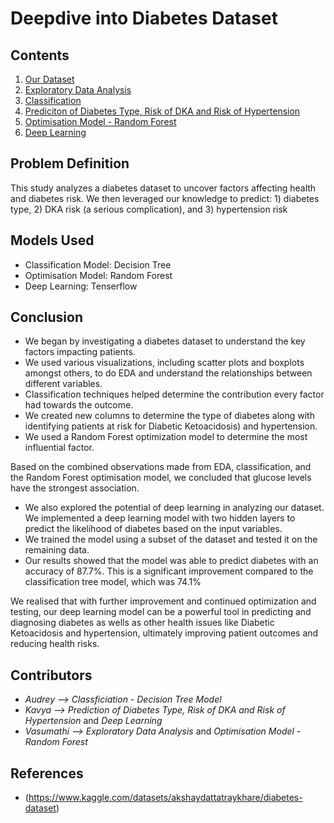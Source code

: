 # Deepdive into Diabetes Dataset

## Contents 
1) [Our Dataset](https://github.com/vvaasuuu/SC1015-Mini-Project/blob/53cea610dd99038553a6dc9b9f360bc1186cd981/Our%20Dataset.ipynb)
2) [Exploratory Data Analysis](https://github.com/vvaasuuu/SC1015-Mini-Project/blob/53cea610dd99038553a6dc9b9f360bc1186cd981/Exploratory%20Data%20Analysis.ipynb)
3) [Classification](https://github.com/vvaasuuu/SC1015-Mini-Project/blob/53cea610dd99038553a6dc9b9f360bc1186cd981/Classification%20Model.ipynb)
4) [Prediciton of Diabetes Type, Risk of DKA and Risk of Hypertension](https://github.com/vvaasuuu/SC1015-Mini-Project/blob/53cea610dd99038553a6dc9b9f360bc1186cd981/Prediction%20of%20Diabetes%20Type%2C%20Risk%20of%20DKA%20and%20Risk%20of%20Hypertension.ipynb
)
5) [Optimisation Model - Random Forest](https://github.com/vvaasuuu/SC1015-Mini-Project/blob/53cea610dd99038553a6dc9b9f360bc1186cd981/Optimisation%20Model%20-%20Random%20Forest.ipynb)
6) [Deep Learning](https://github.com/vvaasuuu/SC1015-Mini-Project/blob/53cea610dd99038553a6dc9b9f360bc1186cd981/Deep%20Learning.ipynb)

## Problem Definition 
This study analyzes a diabetes dataset to uncover factors affecting health and diabetes risk. 
We then leveraged our knowledge to predict: 1) diabetes type, 2) DKA risk (a serious complication), and 3) hypertension risk

## Models Used
- Classification Model: Decision Tree
- Optimisation Model: Random Forest
- Deep Learning: Tenserflow

## Conclusion
- We began by investigating a diabetes dataset to understand the key factors impacting patients.
- We used various visualizations, including scatter plots and boxplots amongst others, to do EDA and understand the relationships between different variables.
- Classification techniques helped determine the contribution every factor had towards the outcome.
- We created new columns to determine the type of diabetes along with identifying patients at risk for Diabetic Ketoacidosis) and hypertension.
- We used a Random Forest optimization model to determine the most influential factor.

Based on the combined observations made from EDA, classification, and the Random Forest optimisation model, we concluded that glucose levels have the strongest association. 

- We also explored the potential of deep learning in analyzing our dataset. We implemented a deep learning model with two hidden layers to predict the likelihood of diabetes based on the input variables.
- We trained the model using a subset of the dataset and tested it on the remaining data.
- Our results showed that the model was able to predict diabetes with an accuracy of 87.7%. This is a significant improvement compared to the classification tree model, which was 74.1%

We realised that with further improvement and continued optimization and testing, our deep learning model can be a powerful tool in predicting and diagnosing diabetes as wells as other health issues like Diabetic Ketoacidosis and hypertension, ultimately improving patient outcomes and reducing health risks.


## Contributors
- *Audrey --> Classficiation - Decision Tree Model*
- *Kavya --> Prediction of Diabetes Type, Risk of DKA and Risk of Hypertension* and *Deep Learning*
- *Vasumathi --> Exploratory Data Analysis* and *Optimisation Model - Random Forest*

## References
- (https://www.kaggle.com/datasets/akshaydattatraykhare/diabetes-dataset)

